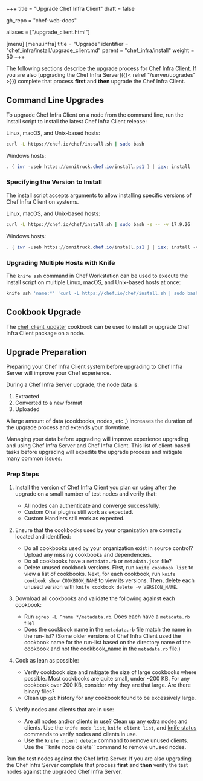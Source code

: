 +++
title = "Upgrade Chef Infra Client"
draft = false

gh_repo = "chef-web-docs"

aliases = ["/upgrade_client.html"]

[menu]
  [menu.infra]
    title = "Upgrade"
    identifier = "chef_infra/install/upgrade_client.md"
    parent = "chef_infra/install"
    weight = 50
+++

The following sections describe the upgrade process for Chef Infra Client. If you are also [upgrading the Chef Infra Server]({{< relref "/server/upgrades" >}}) complete that process **first** and **then** upgrade the Chef Infra Client.

## Command Line Upgrades

To upgrade Chef Infra Client on a node from the command line, run the install script to install the latest Chef Infra Client release:

Linux, macOS, and Unix-based hosts:

```bash
curl -L https://chef.io/chef/install.sh | sudo bash
```

Windows hosts:

```powershell
. { iwr -useb https://omnitruck.chef.io/install.ps1 } | iex; install
```

### Specifying the Version to Install

The install script accepts arguments to allow installing specific versions of Chef Infra Client on systems.

Linux, macOS, and Unix-based hosts:

```bash
curl -L https://chef.io/chef/install.sh | sudo bash -s -- -v 17.9.26
```

Windows hosts:

```powershell
. { iwr -useb https://omnitruck.chef.io/install.ps1 } | iex; install -version 17.9.26
```

### Upgrading Multiple Hosts with Knife

The `knife ssh` command in Chef Workstation can be used to execute the install script on multiple Linux, macOS, and Unix-based hosts at once:

```bash
knife ssh 'name:*' 'curl -L https://chef.io/chef/install.sh | sudo bash'
```

## Cookbook Upgrade

The [chef_client_updater](https://supermarket.chef.io/cookbooks/chef_client_updater)
cookbook can be used to install or upgrade Chef Infra Client package on a node.

## Upgrade Preparation

Preparing your Chef Infra Client system before upgrading to Chef Infra Server will improve your Chef experience.

During a Chef Infra Server upgrade, the node data is:

1. Extracted
1. Converted to a new format
1. Uploaded

A large amount of data (cookbooks, nodes, etc.,) increases the duration of the upgrade process and extends your downtime.

Managing your data before upgrading will improve experience upgrading and using Chef Infra Server and Chef Infra Client. This list of client-based tasks before upgrading will expedite the upgrade process and mitigate many common issues.

### Prep Steps

1. Install the version of Chef Infra Client you plan on using after the upgrade on a small number of test nodes and verify that:

    - All nodes can authenticate and converge successfully.
    - Custom Ohai plugins still work as expected.
    - Custom Handlers still work as expected.

1. Ensure that the cookbooks used by your organization are correctly located and identified:

    - Do all cookbooks used by your organization exist in source control? Upload any missing cookbooks and dependencies.
    - Do all cookbooks have a `metadata.rb` or `metadata.json` file?
    - Delete unused cookbook versions. First, run `knife cookbook list` to view a list of cookbooks. Next, for each cookbook, run `knife cookbook show COOKBOOK_NAME` to view its versions. Then, delete each unused version with `knife cookbook delete -v VERSION_NAME`.

1. Download all cookbooks and validate the following against each cookbook:

    - Run `egrep -L ^name */metadata.rb`. Does each have a `metadata.rb` file?
    - Does the cookbook name in the `metadata.rb` file match the name in the run-list? (Some older versions of Chef Infra Client used the cookbook name for the run-list based on the directory name of the cookbook and not the cookbook_name in the `metadata.rb` file.)

1. Cook as lean as possible:

    - Verify cookbook size and mitigate the size of large cookbooks where possible. Most cookbooks are quite small, under ~200 KB. For any cookbook over 200 KB, consider why they are that large. Are there binary files?
    - Clean up `git` history for any cookbook found to be excessively large.

1. Verify nodes and clients that are in use:

    - Are all nodes and/or clients in use? Clean up any extra nodes and clients. Use the `knife node list`, `knife client list`, and [knife status](/workstation/knife_status/) commands to verify nodes and clients in use.
    - Use the `knife client delete` command to remove unused clients. Use the ``knife node delete\`\` command to remove unused nodes.

Run the test nodes against the Chef Infra Server. If you are also upgrading the Chef Infra Server complete that process **first** and **then** verify the test nodes against the upgraded Chef Infra Server.
